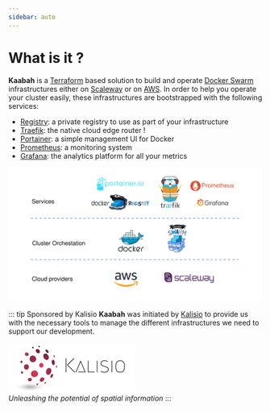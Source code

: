 ```yaml
---
sidebar: auto
---
```


# What is it ?

<b>Kaabah</b> is a [Terraform](https://www.terraform.io/) based solution to build and operate [Docker Swarm](https://docs.docker.com/engine/swarm/) infrastructures either on [Scaleway](https://www.scaleway.com/) or on [AWS](https://aws.amazon.com). In order to help you operate your cluster easily, these infrastructures are bootstrapped with the following services:
* [Registry](https://docs.docker.com/registry/): a private registry to use as part of your infrastructure
* [Traefik](https://traefik.io/): the native cloud edge router !
* [Portainer](https://portainer.io/): a simple management UI for Docker 
* [Prometheus](https://prometheus.io/): a monitoring system
* [Grafana](https://grafana.com/): the analytics platform for all your metrics

![Kaabah overview](./../assets/kaabah-overview.svg)

::: tip Sponsored by Kalisio
**Kaabah** was initiated by [Kalisio](https://kalisio.com) to provide us with the necessary tools to manage the different infrastructures we need to support our development.<br/><br/>
![kalisio](./../assets/kalisio-banner.png)<br/>
*Unleashing the potential of spatial information*
::: 